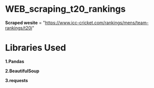 # WEB_scraping_t20_rankings

**Scraped  wesite** = "https://www.icc-cricket.com/rankings/mens/team-rankings/t20i"

# Libraries Used 

**1.Pandas**

**2.BeautifulSoup**

**3.requests**


